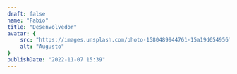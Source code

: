 ```yaml
---
draft: false
name: "Fabio"
title: "Desenvolvedor"
avatar: {
    src: "https://images.unsplash.com/photo-1580489944761-15a19d654956?&fit=crop&w=280",
    alt: "Augusto"
}
publishDate: "2022-11-07 15:39"
---
```

